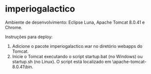 # imperiogalactico

Ambiente de desenvolvimento: Eclipse Luna, Apache Tomcat 8.0.41 e Chrome.

Instruções para deploy:
1) Adicione o pacote imperiogalactico.war no diretório webapps do Tomcat.
2) Inicie o Tomcat executando o script startup.bat (no Windows) ou startup.sh (no Linux). O script está localizado em \apache-tomcat-8.0.41\bin.
